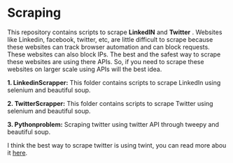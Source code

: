 # Scraping
This repository contains scripts to scrape **LinkedIN** and **Twitter** . Websites like Linkedin, facebook, twitter, etc, are
little difficult to scrape because these websites can track browser automation and can block requests. These websites can also
block IPs. The best and the safest way to scrape these websites are using there APIs. So, if you need to scrape these websites
on larger scale using APIs will the best idea.

**1. LinkedinScrapper:** This folder contains scripts to scrape LinkedIn using selenium and beautiful soup.

**2. TwitterScrapper:** This folder contains scripts to scrape Twitter using selenium and beautiful soup.

**3. Pythonproblem:** Scraping twitter using twitter API through tweepy and beautiful soup.

I think the best way to scrape twitter is using twint, you can read more abou it [here](https://github.com/twintproject/twint).

